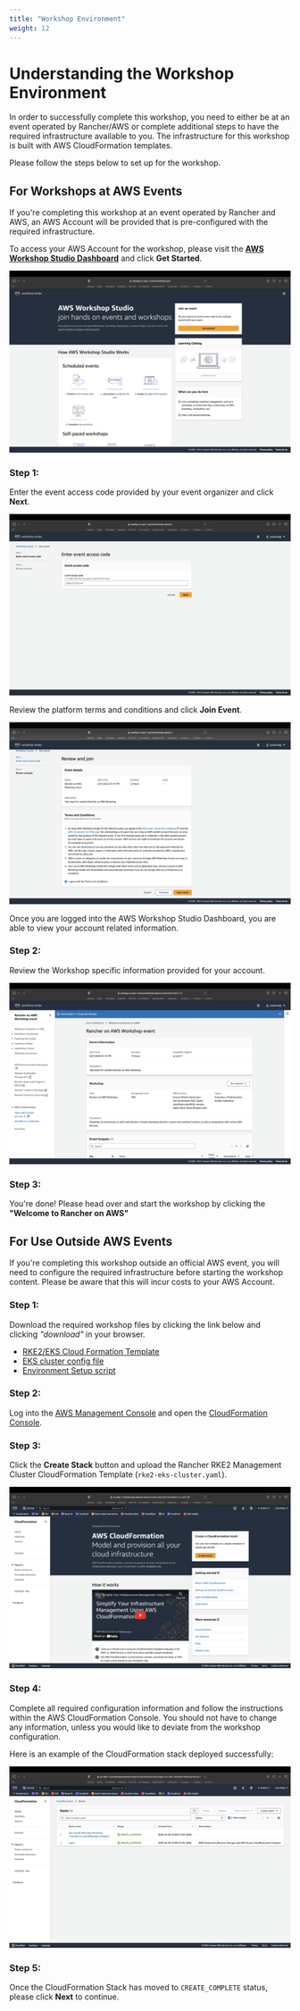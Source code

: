 ```yaml
---
title: "Workshop Environment"
weight: 12
---
```


# Understanding the Workshop Environment

In order to successfully complete this workshop, you need to either be at an event operated by
Rancher/AWS or complete additional steps to have the required infrastructure available to you. 
The infrastructure for this workshop is built with AWS CloudFormation templates. 

Please follow the steps below to set up for the workshop.


## For Workshops at AWS Events

If you're completing this workshop at an event operated by Rancher and AWS, an 
AWS Account will be provided that is pre-configured with the required 
infrastructure.

To access your AWS Account for the workshop, please visit the **[AWS Workshop Studio Dashboard](https://catalog.us-east-1.prod.workshops.aws)** and click **Get Started**.

![aws-event-engine-dashboard](/static/images/content/12-aws-ws-dashboard.png)

### Step 1:

Enter the event access code provided by your event organizer and click **Next**.

![aws-ws-hash](/static/images/content/12-aws-ws-hash.png)

Review the platform terms and conditions and click **Join Event**.

![aws-ws-terms](/static/images/content/12-aws-ws-terms.png)

Once you are logged into the AWS Workshop Studio Dashboard, you are able to view your account related information.


### Step 2:

Review the Workshop specific information provided for your account.

![aws-ws-home](/static/images/content/12-ws-home.png)


### Step 3:

You're done! Please head over and start the workshop by clicking the **"Welcome to Rancher on AWS"**


## For Use Outside AWS Events

If you're completing this workshop outside an official AWS event, you will need to 
configure the required infrastructure before starting the workshop content. 
Please be aware that this will incur costs to your AWS Account.

### Step 1:

Download the required workshop files by clicking the link below and clicking 
*"download"* in your browser.

* [RKE2/EKS Cloud Formation Template](/static/rke2-eks-cluster.yaml)
* [EKS cluster config file](/static/eksctl-cluster.yml)
* [Environment Setup script](/static/setup.sh)

### Step 2:
Log into the [AWS Management Console](https://aws.amazon.com/console/) and 
open the [CloudFormation Console](https://console.aws.amazon.com/cloudformation/home).

### Step 3:
Click the **Create Stack** button and upload the Rancher RKE2 Management Cluster 
CloudFormation Template (`rke2-eks-cluster.yaml`).

![aws-console-cf-home](/static/images/content/12-aws-cf-home.png)

### Step 4:
Complete all required configuration information and follow the instructions within 
the AWS CloudFormation Console. You should not have to change any information, 
unless you would like to deviate from the workshop configuration.

Here is an example of the CloudFormation stack deployed successfully:

![aws-console-cf-templates](/static/images/content/12-aws-cf-template.png)

### Step 5:

Once the CloudFormation Stack has moved to `CREATE_COMPLETE` status, please 
click **Next** to continue.
